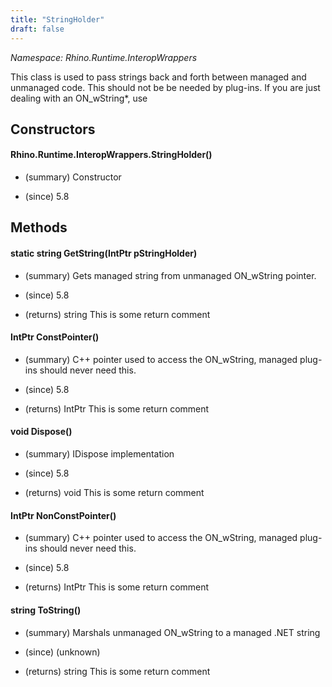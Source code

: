 ```yaml
---
title: "StringHolder"
draft: false
---
```


*Namespace: Rhino.Runtime.InteropWrappers*

   This class is used to pass strings back and forth between managed
   and unmanaged code.  This should not be be needed by plug-ins.
   If you are just dealing with an ON_wString*,
   use 
## Constructors
#### Rhino.Runtime.InteropWrappers.StringHolder()
- (summary) 
     Constructor
     
- (since) 5.8
## Methods
#### static string GetString(IntPtr pStringHolder)
- (summary) 
     Gets managed string from unmanaged ON_wString pointer.
     
- (since) 5.8
- (returns) string This is some return comment
#### IntPtr ConstPointer()
- (summary) 
     C++ pointer used to access the ON_wString, managed plug-ins should
     never need this.
     
- (since) 5.8
- (returns) IntPtr This is some return comment
#### void Dispose()
- (summary) 
     IDispose implementation
     
- (since) 5.8
- (returns) void This is some return comment
#### IntPtr NonConstPointer()
- (summary) 
     C++ pointer used to access the ON_wString, managed plug-ins should
     never need this.
     
- (since) 5.8
- (returns) IntPtr This is some return comment
#### string ToString()
- (summary) 
     Marshals unmanaged ON_wString to a managed .NET string
     
- (since) (unknown)
- (returns) string This is some return comment
